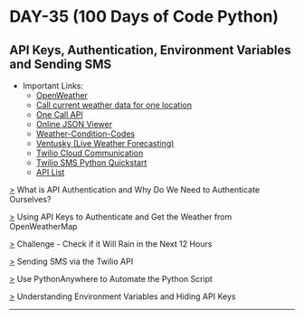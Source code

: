 # DAY-35 (100 Days of Code Python)

## API Keys, Authentication, Environment Variables and Sending SMS

* Important Links:<br>
  * [OpenWeather](https://home.openweathermap.org/api_keys) 
  * [Call current weather data for one location](https://openweathermap.org/current) 
  * [One Call API](https://openweathermap.org/api/one-call-api) 
  * [Online JSON Viewer](http://jsonviewer.stack.hu/) 
  * [Weather-Condition-Codes](https://openweathermap.org/weather-conditions#Weather-Condition-Codes-2) 
  * [Ventusky (Live Weather Forecasting)](https://www.ventusky.com/) 
  * [Twilio Cloud Communication](https://www.twilio.com/console) 
  * [Twilio SMS Python Quickstart](https://www.twilio.com/docs/sms/quickstart/python) 
  * [API List](https://apilist.fun/) 
<!--
  * Pythonanywhere: https://www.pythonanywhere.com/user/Aniruddh482/ 
-->
<!--
  * How to get Twilio to work on Free accounts with the proxy (fixing requests ConnectonError in HTTPSConnectionPool): 
    https://help.pythonanywhere.com/pages/TwilioBehindTheProxy/
  * Environment variable: https://en.wikipedia.org/wiki/Environment_variable
-->

[>](https://github.com/Aniruddh-482/Python-Bootcamp/blob/main/035/Rain%20Alert%20Project/main.py) What is API Authentication and Why Do We Need to Authenticate Ourselves? <br>

[>](https://github.com/Aniruddh-482/Python-Bootcamp/blob/main/035/Rain%20Alert%20Project/main.py) Using API Keys to Authenticate and Get the Weather from OpenWeatherMap <br>

[>](https://github.com/Aniruddh-482/Python-Bootcamp/blob/main/035/Rain%20Alert%20Project/main.py) Challenge - Check if it Will Rain in the Next 12 Hours <br>

[>](https://github.com/Aniruddh-482/Python-Bootcamp/blob/main/035/Rain%20Alert%20Project/main.py) Sending SMS via the Twilio API <br>

[>](https://github.com/Aniruddh-482/Python-Bootcamp/blob/main/035/Rain%20Alert%20Project/main.py) Use PythonAnywhere to Automate the Python Script <br>        <!-- How to get Twilio to work on Free accounts with the proxy (fixing requests ConnectonError in HTTPSConnectionPool) -->

[>](https://github.com/Aniruddh-482/Python/blob/main/035/Environment_Variables.py) Understanding Environment Variables and Hiding API Keys <br>
<hr>
